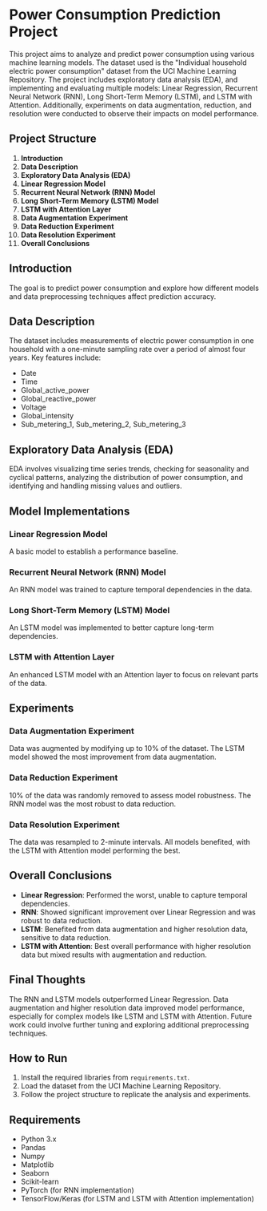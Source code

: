 
# Power Consumption Prediction Project

This project aims to analyze and predict power consumption using various machine learning models. The dataset used is the "Individual household electric power consumption" dataset from the UCI Machine Learning Repository. The project includes exploratory data analysis (EDA), and implementing and evaluating multiple models: Linear Regression, Recurrent Neural Network (RNN), Long Short-Term Memory (LSTM), and LSTM with Attention. Additionally, experiments on data augmentation, reduction, and resolution were conducted to observe their impacts on model performance.

## Project Structure

1. **Introduction**
2. **Data Description**
3. **Exploratory Data Analysis (EDA)**
4. **Linear Regression Model**
5. **Recurrent Neural Network (RNN) Model**
6. **Long Short-Term Memory (LSTM) Model**
7. **LSTM with Attention Layer**
8. **Data Augmentation Experiment**
9. **Data Reduction Experiment**
10. **Data Resolution Experiment**
11. **Overall Conclusions**

## Introduction

The goal is to predict power consumption and explore how different models and data preprocessing techniques affect prediction accuracy.

## Data Description

The dataset includes measurements of electric power consumption in one household with a one-minute sampling rate over a period of almost four years. Key features include:

- Date
- Time
- Global_active_power
- Global_reactive_power
- Voltage
- Global_intensity
- Sub_metering_1, Sub_metering_2, Sub_metering_3

## Exploratory Data Analysis (EDA)

EDA involves visualizing time series trends, checking for seasonality and cyclical patterns, analyzing the distribution of power consumption, and identifying and handling missing values and outliers.

## Model Implementations

### Linear Regression Model

A basic model to establish a performance baseline.

### Recurrent Neural Network (RNN) Model

An RNN model was trained to capture temporal dependencies in the data.

### Long Short-Term Memory (LSTM) Model

An LSTM model was implemented to better capture long-term dependencies.

### LSTM with Attention Layer

An enhanced LSTM model with an Attention layer to focus on relevant parts of the data.

## Experiments

### Data Augmentation Experiment

Data was augmented by modifying up to 10% of the dataset. The LSTM model showed the most improvement from data augmentation.

### Data Reduction Experiment

10% of the data was randomly removed to assess model robustness. The RNN model was the most robust to data reduction.

### Data Resolution Experiment

The data was resampled to 2-minute intervals. All models benefited, with the LSTM with Attention model performing the best.

## Overall Conclusions

- **Linear Regression**: Performed the worst, unable to capture temporal dependencies.
- **RNN**: Showed significant improvement over Linear Regression and was robust to data reduction.
- **LSTM**: Benefited from data augmentation and higher resolution data, sensitive to data reduction.
- **LSTM with Attention**: Best overall performance with higher resolution data but mixed results with augmentation and reduction.

## Final Thoughts

The RNN and LSTM models outperformed Linear Regression. Data augmentation and higher resolution data improved model performance, especially for complex models like LSTM and LSTM with Attention. Future work could involve further tuning and exploring additional preprocessing techniques.

## How to Run

1. Install the required libraries from `requirements.txt`.
2. Load the dataset from the UCI Machine Learning Repository.
3. Follow the project structure to replicate the analysis and experiments.

## Requirements

- Python 3.x
- Pandas
- Numpy
- Matplotlib
- Seaborn
- Scikit-learn
- PyTorch (for RNN implementation)
- TensorFlow/Keras (for LSTM and LSTM with Attention implementation)

